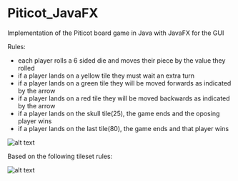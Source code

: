 # Piticot_JavaFX
Implementation of the Piticot board game in Java with JavaFX for the GUI

Rules:
  - each player rolls a 6 sided die and moves their piece by the value they rolled
  - if a player lands on a yellow tile they must wait an extra turn
  - if a player lands on a green tile they will be moved forwards as indicated by the arrow
  - if a player lands on a red tile they will be moved backwards as indicated by the arrow
  - if a player lands on the skull tile(25), the game ends and the oposing player wins
  - if a player lands on the last tile(80), the game ends and that player wins

![alt text](https://media.giphy.com/media/v1.Y2lkPTc5MGI3NjExNmR2bXJoYXFjMnZybTg2ZDZjcmFxOWZ1bXRlYWFiNDF0ZDd2cG5zZyZlcD12MV9pbnRlcm5hbF9naWZfYnlfaWQmY3Q9Zw/gpGttfkkqUHEl2YDZk/giphy.gif)


Based on the following tileset rules:

![alt text](https://i.imgur.com/KZzHbRS.jpg)
